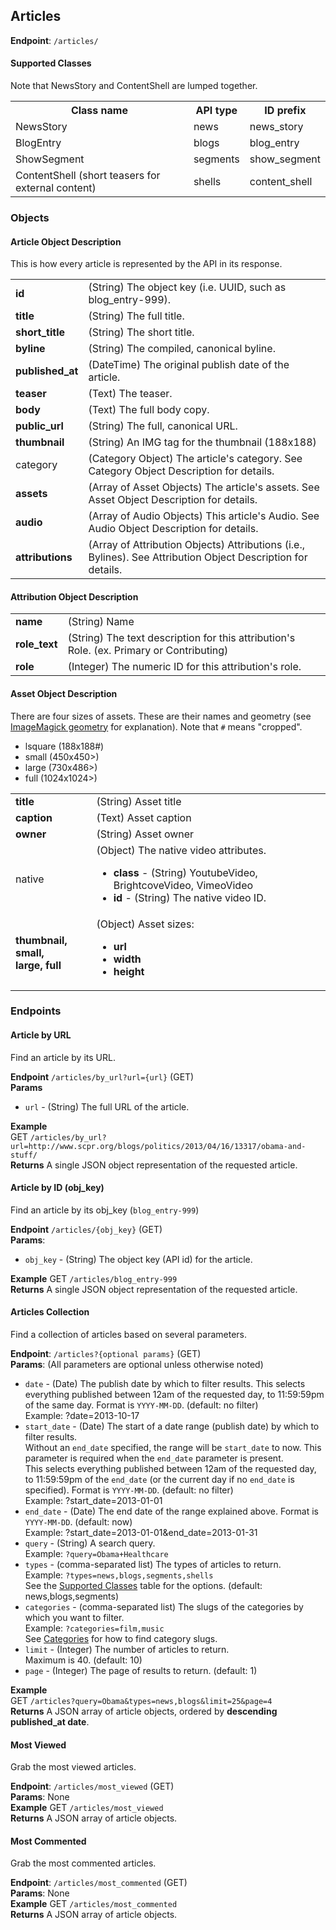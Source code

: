## Articles ##
**Endpoint**: `/articles/`

#### Supported Classes ###
Note that NewsStory and ContentShell are lumped together.

<table>
  <tr>
    <th>Class name</th>
    <th>API type</th>
    <th>ID prefix</th>
  </tr>
  <tr>
    <td>NewsStory</td>
    <td>news</td>
    <td>news_story</td>
  </tr>
  <tr>
    <td>BlogEntry</td>
    <td>blogs</td>
    <td>blog_entry</td>
  </tr>
  <tr>
    <td>ShowSegment</td>
    <td>segments</td>
    <td>show_segment</td>
  </tr>
  <tr>
    <td>ContentShell (short teasers for external content)</td>
    <td>shells</td>
    <td>content_shell</td>
  </tr>
</table>

### Objects ###

#### Article Object Description ####
This is how every article is represented by the API in its response.

<table>
  <tr>
    <td><strong>id</strong></td>
    <td>(String) The object key (i.e. UUID, such as blog_entry-999).</td>
  </tr>

  <tr>
    <td><strong>title</strong></td>
    <td>(String) The full title.</td>
  </tr>

  <tr>
    <td><strong>short_title</strong></td>
    <td>(String) The short title.</td>
  </tr>

  <tr>
    <td><strong>byline</strong></td>
    <td>(String) The compiled, canonical byline.</td>
  </tr>

  <tr>
    <td><strong>published_at</strong></td>
    <td>(DateTime) The original publish date of the article.</td>
  </tr>

  <tr>
    <td><strong>teaser</strong></td>
    <td>(Text) The teaser.</td>
  </tr>

  <tr>
    <td><strong>body</strong></td>
    <td>(Text) The full body copy.</td>
  </tr>

  <tr>
    <td><strong>public_url</strong></td>
    <td>(String) The full, canonical URL.</td>
  </tr>

  <tr>
    <td><strong>thumbnail</strong></td>
    <td>(String) An IMG tag for the thumbnail (188x188)</td>
  </tr>

  <tr>
    <td>category</td>
    <td>
      (Category Object) The article's category. See Category Object Description for details.
    </td>
  </tr>

  <tr>
    <td><strong>assets</strong></td>
    <td>
      (Array of Asset Objects) The article's assets. See Asset Object Description for details.
    </td>
  </tr>

  <tr>
    <td><strong>audio</strong></td>
    <td>
      (Array of Audio Objects) This article's Audio. See Audio Object Description for details.
    </td>
  </tr>

  <tr>
    <td><strong>attributions</strong></td>
    <td>
      (Array of Attribution Objects) Attributions (i.e., Bylines). See Attribution Object Description for details.
    </td>
  </tr>
</table>

#### Attribution Object Description ####

<table>
  <tr>
    <td><strong>name</strong></td>
    <td>(String) Name</td>
  </tr>

  <tr>
    <td><strong>role_text</strong></td>
    <td>(String) The text description for this attribution's Role. (ex. Primary or Contributing)</td>
  </tr>

  <tr>
    <td><strong>role</strong></td>
    <td>(Integer) The numeric ID for this attribution's role.</td>
  </tr>
</table>

#### Asset Object Description ####
There are four sizes of assets. These are their names and geometry (see [ImageMagick geometry](http://www.imagemagick.org/script/command-line-processing.php#geometry) for explanation). Note that `#` means "cropped".

* lsquare (188x188#)
* small (450x450>)
* large (730x486>)
* full (1024x1024>)

<table>
  <tr><td><strong>title</strong></td><td>(String) Asset title</td></tr>
  <tr><td><strong>caption</strong></td><td>(Text) Asset caption</td></tr>
  <tr><td><strong>owner</strong></td><td>(String) Asset owner</td></tr>
  <tr><td>native</td><td>(Object) The native video attributes.
    <ul>
      <li><strong>class</strong> - (String) YoutubeVideo, BrightcoveVideo, VimeoVideo</li>
      <li><strong>id</strong> - (String) The native video ID.
    </ul>
  </td></tr>
  <tr><td><strong>thumbnail, small,<br />large, full</strong></td><td>(Object) Asset sizes:
    <ul>
      <li><strong>url</strong></li>
      <li><strong>width</strong></li>
      <li><strong>height</strong></li>
    </ul>
  </td></tr>
</table>


### Endpoints ###

#### Article by URL ####
Find an article by its URL.

**Endpoint** `/articles/by_url?url={url}` (GET)  
**Params**  
* `url` - (String) The full URL of the article.

**Example**  
GET `/articles/by_url?url=http://www.scpr.org/blogs/politics/2013/04/16/13317/obama-and-stuff/`  
**Returns** A single JSON object representation of the requested article.

#### Article by ID (obj_key) ####
Find an article by its obj_key (`blog_entry-999`)

**Endpoint** `/articles/{obj_key}` (GET)  
**Params**:  
* `obj_key` - (String) The object key (API id) for the article.

**Example** GET `/articles/blog_entry-999`  
**Returns** A single JSON object representation of the requested article.

#### Articles Collection ####
Find a collection of articles based on several parameters.

**Endpoint**: `/articles?{optional params}` (GET)  
**Params**: (All parameters are optional unless otherwise noted)
* `date`  - (Date) The publish date by which to filter results.
  This selects everything published between 12am of the requested day,
  to 11:59:59pm of the same day.
  Format is `YYYY-MM-DD`. (default: no filter)  
  Example: ?date=2013-10-17
* `start_date` - (Date) The start of a date range (publish date) by which
  to filter results.  
  Without an `end_date` specified, the range will be `start_date` to now.
  This parameter is required when the `end_date` parameter is present.  
  This selects everything published between 12am of the requested day,
  to 11:59:59pm of the `end_date` (or the current day if no `end_date` is
  specified).
  Format is `YYYY-MM-DD`. (default: no filter)  
  Example: ?start_date=2013-01-01
* `end_date` - (Date) The end date of the range explained above.
  Format is `YYYY-MM-DD`. (default: now)  
  Example: ?start_date=2013-01-01&end_date=2013-01-31
* `query` - (String) A search query.  
  Example: `?query=Obama+Healthcare`
* `types` - (comma-separated list) The types of articles to return.  
  Example: `?types=news,blogs,segments,shells`  
  See the [Supported Classes](#supported-classes) table for the options. (default: news,blogs,segments)
* `categories` - (comma-separated list) The slugs of the categories
  by which you want to filter.  
  Example: `?categories=film,music`  
  See [Categories](#categories) for how to find category slugs.
* `limit` - (Integer) The number of articles to return.  
  Maximum is 40. (default: 10)
* `page` - (Integer) The page of results to return. (default: 1)

**Example**  
GET `/articles?query=Obama&types=news,blogs&limit=25&page=4`  
**Returns** A JSON array of article objects, ordered by **descending published_at date**.

#### Most Viewed ####
Grab the most viewed articles.

**Endpoint**: `/articles/most_viewed` (GET)  
**Params**: None  
**Example** GET `/articles/most_viewed`  
**Returns** A JSON array of article objects.

#### Most Commented ####
Grab the most commented articles.

**Endpoint**: `/articles/most_commented` (GET)  
**Params**: None  
**Example** GET `/articles/most_commented`  
**Returns** A JSON array of article objects.
